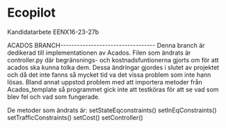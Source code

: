 # Ecopilot
Kandidatarbete EENX16-23-27b

ACADOS BRANCH----------------------------------
Denna branch är dedikerad till implementationen av Acados. Filen som ändrats är controller.py där begränsnings- och kostnadsfuntionerna gjorts om för att acados ska kunna tolka dem. Dessa ändringar gjordes i slutet av projektet och då det inte fanns så mycket tid va det vissa problem som inte hann lösas. Bland annat uppstod problem med att importera metoder från Acados_template så programmet gick inte att testköras för att se vad som blev fel och vad som fungerade.

De metoder som ändrats är: 
setStateEqconstraints()
setInEqConstraints()
setTrafficConstraints()
setCost()
setController()
